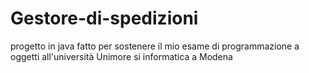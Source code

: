 # Gestore-di-spedizioni
progetto in java fatto per sostenere il mio esame di programmazione a oggetti all'università Unimore  si informatica a Modena
